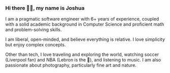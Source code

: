 ### Hi there 👋🏾, my name is Joshua

I am a pragmatic software engineer with 6+ years of experience, coupled with a solid academic background in Computer Science and proficient math and problem-solving skills.

I am liberal, open-minded, and believe everything is relative. I love simplicity but enjoy complex concepts.

Other than tech, I love traveling and exploring the world, watching soccer (Liverpool fan) and NBA (Lebron is the 🐐), and listening to music. 
I am also passionate about photography, particularly fine art and nature.

<!--
**musajoshua/musajoshua** is a ✨ _special_ ✨ repository because its `README.md` (this file) appears on your GitHub profile.

Here are some ideas to get you started:

- 🔭 I’m currently working on ...
- 🌱 I’m currently learning ...
- 👯 I’m looking to collaborate on ...
- 🤔 I’m looking for help with ...
- 💬 Ask me about ...
- 📫 How to reach me: ...
- 😄 Pronouns: ...
- ⚡ Fun fact: ...
-->
